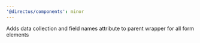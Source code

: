 ```yaml
---
'@directus/components': minor
---
```


Adds data collection and field names attribute to parent wrapper for all form elements
